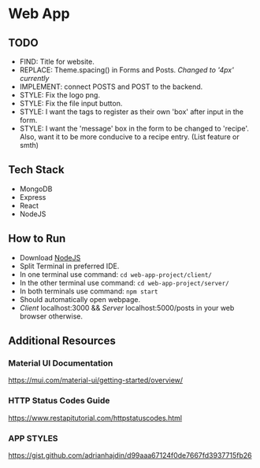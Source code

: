 # Web App

## TODO

  - FIND: Title for website. 
  - REPLACE: Theme.spacing() in Forms and Posts. *Changed to '4px' currently*
  - IMPLEMENT: connect POSTS and POST to the backend. 
  - STYLE: Fix the logo png. 
  - STYLE: Fix the file input button.
  - STYLE: I want the tags to register as their own 'box' after input in the form. 
  - STYLE: I want the 'message' box in the form to be changed to 'recipe'. Also, want it to be more conducive to a recipe entry. (List feature or smth) 

## Tech Stack 

  - MongoDB
  - Express
  - React
  - NodeJS

## How to Run

  - Download [NodeJS](https://nodejs.org/en/download/)
  - Split Terminal in preferred IDE. 
  - In one terminal use command: `cd web-app-project/client/`
  - In the other terminal use command: `cd web-app-project/server/`
  - In both terminals use command: `npm start`
  - Should automatically open webpage. 
  - *Client* localhost:3000 && *Server* localhost:5000/posts in your web browser otherwise. 

## Additional Resources

### Material UI Documentation
https://mui.com/material-ui/getting-started/overview/
### HTTP Status Codes Guide
https://www.restapitutorial.com/httpstatuscodes.html
### APP STYLES 
https://gist.github.com/adrianhajdin/d99aaa67124f0de7667fd3937715fb26




